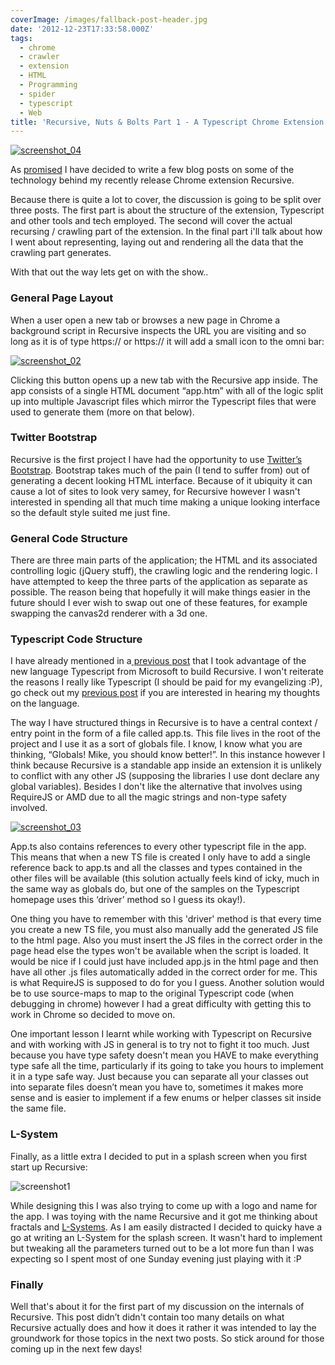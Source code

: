 ```yaml
---
coverImage: /images/fallback-post-header.jpg
date: '2012-12-23T17:33:58.000Z'
tags:
  - chrome
  - crawler
  - extension
  - HTML
  - Programming
  - spider
  - typescript
  - Web
title: 'Recursive, Nuts & Bolts Part 1 - A Typescript Chrome Extension  (1 of 3)'
---
```


[![screenshot_04](https://mikecann.co.uk/wp-content/uploads/2012/12/screenshot_041.png)](https://mikecann.co.uk/personal-project/recursive-nuts-bolts-part-1-a-typescript-chrome-extension-1-of-3/attachment/screenshot_04-5/)

As [promised](https://mikecann.co.uk/personal-project/recursive-explore-the-endless-web/) I have decided to write a few blog posts on some of the technology behind my recently release Chrome extension Recursive.

<!-- more -->

Because there is quite a lot to cover, the discussion is going to be split over three posts. The first part is about the structure of the extension, Typescript and other tools and tech employed. The second will cover the actual recursing / crawling part of the extension. In the final part i'll talk about how I went about representing, laying out and rendering all the data that the crawling part generates.

With that out the way lets get on with the show..

### General Page Layout

When a user open a new tab or browses a new page in Chrome a background script in Recursive inspects the URL you are visiting and so long as it is of type https:// or https:// it will add a small icon to the omni bar:

[![screenshot_02](https://mikecann.co.uk/wp-content/uploads/2012/12/screenshot_02.png)](https://mikecann.co.uk/personal-project/recursive-nuts-bolts-part-1-a-typescript-chrome-extension-1-of-3/attachment/screenshot_02-10/)

Clicking this button opens up a new tab with the Recursive app inside. The app consists of a single HTML document “app.htm” with all of the logic split up into multiple Javascript files which mirror the Typescript files that were used to generate them (more on that below).

### Twitter Bootstrap

Recursive is the first project I have had the opportunity to use [Twitter’s Bootstrap](https://twitter.github.com/bootstrap/). Bootstrap takes much of the pain (I tend to suffer from) out of generating a decent looking HTML interface. Because of it ubiquity it can cause a lot of sites to look very samey, for Recursive however I wasn't interested in spending all that much time making a unique looking interface so the default style suited me just fine.

### General Code Structure

There are three main parts of the application; the HTML and its associated controlling logic (jQuery stuff), the crawling logic and the rendering logic. I have attempted to keep the three parts of the application as separate as possible. The reason being that hopefully it will make things easier in the future should I ever wish to swap out one of these features, for example swapping the canvas2d renderer with a 3d one.

### Typescript Code Structure

I have already mentioned in a[ previous post](https://mikecann.co.uk/personal-project/tinkering-with-typescript/) that I took advantage of the new language Typescript from Microsoft to build Recursive. I won't reiterate the reasons I really like Typescript (I should be paid for my evangelizing :P), go check out my [previous post](https://mikecann.co.uk/personal-project/tinkering-with-typescript/) if you are interested in hearing my thoughts on the language.

The way I have structured things in Recursive is to have a central context / entry point in the form of a file called app.ts. This file lives in the root of the project and I use it as a sort of globals file. I know, I know what you are thinking, “Globals! Mike, you should know better!”. In this instance however I think because Recursive is a standable app inside an extension it is unlikely to conflict with any other JS (supposing the libraries I use dont declare any global variables). Besides I don't like the alternative that involves using RequireJS or AMD due to all the magic strings and non-type safety involved.

[![screenshot_03](https://mikecann.co.uk/wp-content/uploads/2012/12/screenshot_03.png)](https://mikecann.co.uk/personal-project/recursive-nuts-bolts-part-1-a-typescript-chrome-extension-1-of-3/attachment/screenshot_03-6/)

App.ts also contains references to every other typescript file in the app. This means that when a new TS file is created I only have to add a single reference back to app.ts and all the classes and types contained in the other files will be available (this solution actually feels kind of icky, much in the same way as globals do, but one of the samples on the Typescript homepage uses this ‘driver’ method so I guess its okay!).

One thing you have to remember with this 'driver' method is that every time you create a new TS file, you must also manually add the generated JS file to the html page. Also you must insert the JS files in the correct order in the page head else the types won't be available when the script is loaded. It would be nice if I could just have included app.js in the html page and then have all other .js files automatically added in the correct order for me. This is what RequireJS is supposed to do for you I guess. Another solution would be to use source-maps to map to the original Typescript code (when debugging in chrome) however I had a great difficulty with getting this to work in Chrome so decided to move on.

One important lesson I learnt while working with Typescript on Recursive and with working with JS in general is to try not to fight it too much. Just because you have type safety doesn't mean you HAVE to make everything type safe all the time, particularly if its going to take you hours to implement it in a type safe way. Just because you can separate all your classes out into separate files doesn’t mean you have to, sometimes it makes more sense and is easier to implement if a few enums or helper classes sit inside the same file.

### L-System

Finally, as a little extra I decided to put in a splash screen when you first start up Recursive:

![screenshot1](https://mikecann.co.uk/wp-content/uploads/2012/12/screenshot1-300x187.png)

While designing this I was also trying to come up with a logo and name for the app. I was toying with the name Recursive and it got me thinking about fractals and [L-Systems](https://en.wikipedia.org/wiki/L-system). As I am easily distracted I decided to quicky have a go at writing an L-System for the splash screen. It wasn't hard to implement but tweaking all the parameters turned out to be a lot more fun than I was expecting so I spent most of one Sunday evening just playing with it :P

### Finally

Well that's about it for the first part of my discussion on the internals of Recursive. This post didn’t didn't contain too many details on what Recursive actually does and how it does it rather it was intended to lay the groundwork for those topics in the next two posts. So stick around for those coming up in the next few days!
